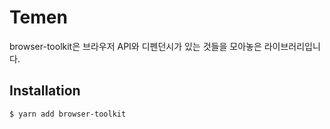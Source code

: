 # Temen

browser-toolkit은 브라우저 API와 디펜던시가 있는 것들을 모아놓은 라이브러리입니다.

## Installation

```bash
$ yarn add browser-toolkit
```
